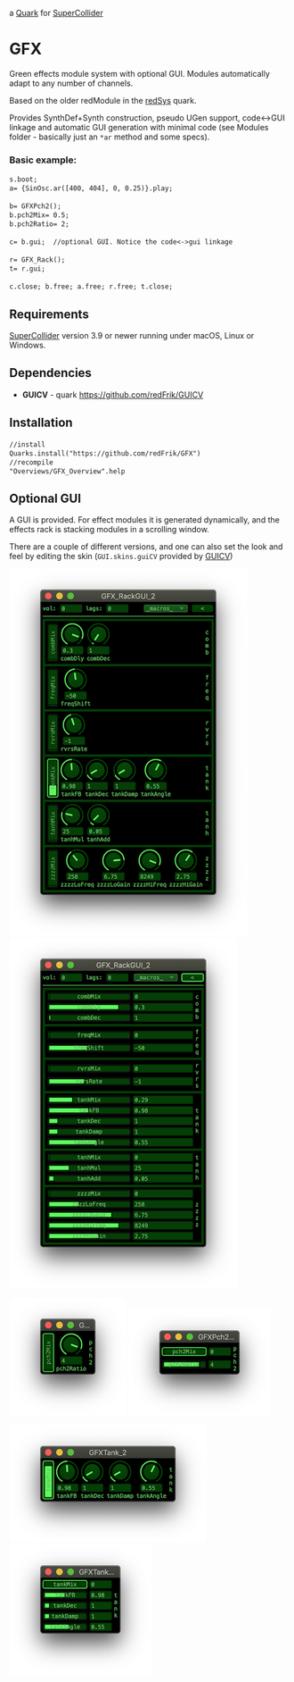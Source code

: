 a [Quark](https://supercollider-quarks.github.io/quarks/) for [SuperCollider](https://supercollider.github.io)

# GFX

Green effects module system with optional GUI. Modules automatically adapt to any number of channels.

Based on the older redModule in the [redSys](https://github.com/redFrik/redSys) quark.

Provides SynthDef+Synth construction, pseudo UGen support, code<->GUI linkage and automatic GUI generation with minimal code (see Modules folder - basically just an `*ar` method and some specs).

### Basic example:

```supercollider
s.boot;
a= {SinOsc.ar([400, 404], 0, 0.25)}.play;

b= GFXPch2();
b.pch2Mix= 0.5;
b.pch2Ratio= 2;

c= b.gui;  //optional GUI. Notice the code<->gui linkage

r= GFX_Rack();
t= r.gui;

c.close; b.free; a.free; r.free; t.close;
```

## Requirements

[SuperCollider](https://supercollider.github.io) version 3.9 or newer running under macOS, Linux or Windows.

## Dependencies

* **GUICV** - quark https://github.com/redFrik/GUICV

## Installation

```supercollider
//install
Quarks.install("https://github.com/redFrik/GFX")
//recompile
"Overviews/GFX_Overview".help
```

## Optional GUI

A GUI is provided. For effect modules it is generated dynamically, and the effects rack is stacking modules in a scrolling window.

There are a couple of different versions, and one can also set the look and feel by editing the skin (`GUI.skins.guiCV` provided by [GUICV](https://github.com/redFrik/GUICV))

![GFX_RackGUI version 0 screenshot](HelpSource/Images/GFX_RackGUI_v0.png)
![GFX_RackGUI version 1 screenshot](HelpSource/Images/GFX_RackGUI_v1.png)

![GFXPch2GUI version 0 screenshot](HelpSource/Images/GFXPch2GUI_v0.png)
![GFXPch2GUI version 1 screenshot](HelpSource/Images/GFXPch2GUI_v1.png)

![GFXTankGUI version 0 screenshot](HelpSource/Images/GFXTankGUI_v0.png)
![GFXTankGUI version 1 screenshot](HelpSource/Images/GFXTankGUI_v1.png)
